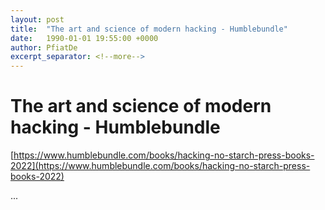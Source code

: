 ```yaml
---
layout: post
title:  "The art and science of modern hacking - Humblebundle"
date:   1990-01-01 19:55:00 +0000
author: PfiatDe
excerpt_separator: <!--more-->
---
```


# The art and science of modern hacking - Humblebundle

[https://www.humblebundle.com/books/hacking-no-starch-press-books-2022](https://www.humblebundle.com/books/hacking-no-starch-press-books-2022)

...
<!--more-->
